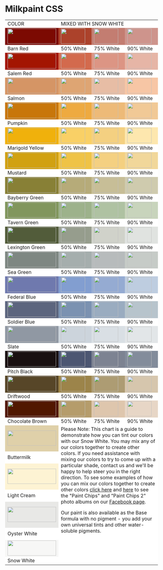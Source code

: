 # Milkpaint CSS

<table border="0" cellpadding="0" cellspacing="4" width="100%" bgcolor="#FFFFFF">
    <tr>
        <td class="sub">COLOR</td>
        <td colspan="3" class="sub">MIXED WITH SNOW WHITE</td>
    </tr>
    <tr>
        <td bgcolor="#7C0A02"><img src="http://milkpaint.com/images_chart/barn.gif" width="160" height="50"></td>
        <td bgcolor="#AC422B"><img src="http://milkpaint.com/images_chart/barn_50.gif" width="80" height="50"></td>
        <td bgcolor="#C37D71"><img src="http://milkpaint.com/images_chart/barn_75.gif" width="80" height="50"></td>
        <td bgcolor="#CE948C"><img src="http://milkpaint.com/images_chart/barn_90.gif" width="80" height="50"></td>
    </tr>
    <tr>
        <td>Barn Red</td>
        <td>50% White</td>
        <td>75% White</td>
        <td>90% White</td>
    </tr>
    <tr>
        <td bgcolor="#A31502"><img src="http://milkpaint.com/images_chart/salem.gif" width="160" height="50"></td>
        <td bgcolor="#D36A4D"><img src="http://milkpaint.com/images_chart/salem_50.gif" width="80" height="50"></td>
        <td bgcolor="#DC9584"><img src="http://milkpaint.com/images_chart/salem_75.gif" width="80" height="50"></td>
        <td bgcolor="#E6B5A6"><img src="http://milkpaint.com/images_chart/salem_90.gif" width="80" height="50"></td>
    </tr>
    <tr>
        <td>Salem Red</td>
        <td>50% White</td>
        <td>75% White</td>
        <td>90% White</td>
    </tr>
    <tr>
        <td bgcolor="#D59565"><img src="http://milkpaint.com/images_chart/salmon.gif" width="160" height="50"></td>
        <td bgcolor="#DEA573"><img src="http://milkpaint.com/images_chart/salmon_50.gif" width="80" height="50"></td>
        <td bgcolor="#E7BDA5"><img src="http://milkpaint.com/images_chart/salmon_75.gif" width="80" height="50"></td>
        <td bgcolor="#F7C6A5"><img src="http://milkpaint.com/images_chart/salmon_90.gif" width="80" height="50"></td>
    </tr>
    <tr>
        <td>Salmon</td>
        <td>50% White</td>
        <td>75% White</td>
        <td>90% White</td>
    </tr>
    <tr>
        <td bgcolor="#C8760A"><img src="http://milkpaint.com/images_chart/pumpkin.gif" width="160" height="50"></td>
        <td bgcolor="#EEAA40"><img src="http://milkpaint.com/images_chart/pumpkin_50.gif" width="80" height="50"></td>
        <td bgcolor="#EDBA78"><img src="http://milkpaint.com/images_chart/pumpkin_75.gif" width="80" height="50"></td>
        <td bgcolor="#F1C996"><img src="http://milkpaint.com/images_chart/pumpkin_90.gif" width="80" height="50"></td>
    </tr>
    <tr>
        <td>Pumpkin</td>
        <td>50% White</td>
        <td>75% White</td>
        <td>90% White</td>
    </tr>
    <tr>
        <td bgcolor="#F0B10C"><img src="http://milkpaint.com/images_chart/marigold.gif" width="160" height="50"></td>
        <td bgcolor="#F9D066"><img src="http://milkpaint.com/images_chart/marigold_50.gif" width="80" height="50"></td>
        <td bgcolor="#F4D081"><img src="http://milkpaint.com/images_chart/marigold_75.gif" width="80" height="50"></td>
        <td bgcolor="#FDE7AE"><img src="http://milkpaint.com/images_chart/marigold_90.gif" width="80" height="50"></td>
    </tr>
    <tr>
        <td>Marigold Yellow</td>
        <td>50% White</td>
        <td>75% White</td>
        <td>90% White</td>
    </tr>
    <tr>
        <td bgcolor="#D1A111"><img src="http://milkpaint.com/images_chart/mustard.gif" width="160" height="50"></td>
        <td bgcolor="#EFC346"><img src="http://milkpaint.com/images_chart/mustard_50.gif" width="80" height="50"></td>
        <td bgcolor="#F4D081"><img src="http://milkpaint.com/images_chart/mustard_75.gif" width="80" height="50"></td>
        <td bgcolor="#F1D79A"><img src="http://milkpaint.com/images_chart/mustard_90.gif" width="80" height="50"></td>
    </tr>
    <tr>
        <td>Mustard</td>
        <td>50% White</td>
        <td>75% White</td>
        <td>90% White</td>
    </tr>
    <tr>
        <td bgcolor="#888036"><img src="http://milkpaint.com/images_chart/bayberry.gif" width="160" height="50"></td>
        <td bgcolor="#B6AB79"><img src="http://milkpaint.com/images_chart/bayberry_50.gif" width="80" height="50"></td>
        <td bgcolor="#C7BE97"><img src="http://milkpaint.com/images_chart/bayberry_75.gif" width="80" height="50"></td>
        <td bgcolor="#CFCBAE"><img src="http://milkpaint.com/images_chart/bayberry_90.gif" width="80" height="50"></td>
    </tr>
    <tr>
        <td>Bayberry Green</td>
        <td>50% White</td>
        <td>75% White</td>
        <td>90% White</td>
    </tr>
    <tr>
        <td bgcolor="#81965D"><img src="http://milkpaint.com/images_chart/tavern.gif" width="160" height="50"></td>
        <td bgcolor="#9DB28B"><img src="http://milkpaint.com/images_chart/tavern_50.gif" width="80" height="50"></td>
        <td bgcolor="#AFC2A2"><img src="http://milkpaint.com/images_chart/tavern_75.gif" width="80" height="50"></td>
        <td bgcolor="#C8D4BC"><img src="http://milkpaint.com/images_chart/tavern_90.gif" width="80" height="50"></td>
    </tr>
    <tr>
        <td>Tavern Green</td>
        <td>50% White</td>
        <td>75% White</td>
        <td>90% White</td>
    </tr>
    <tr>
        <td bgcolor="#525C3A"><img src="http://milkpaint.com/images_chart/lexington.gif" width="160" height="50"></td>
        <td bgcolor="#969D8D"><img src="http://milkpaint.com/images_chart/lexington_50.gif" width="80" height="50"></td>
        <td bgcolor="#D0D2CA"><img src="http://milkpaint.com/images_chart/lexington_75.gif" width="80" height="50"></td>
        <td bgcolor="#E0E3E0"><img src="http://milkpaint.com/images_chart/lexington_90.gif" width="80" height="50"></td>
    </tr>
    <tr>
        <td>Lexington Green</td>
        <td>50% White</td>
        <td>75% White</td>
        <td>90% White</td>
    </tr>
    <tr>
        <td bgcolor="#7E8782"><img src="http://milkpaint.com/images_chart/sea.gif" width="160" height="50"></td>
        <td bgcolor="#A5AEAD"><img src="http://milkpaint.com/images_chart/sea_50.gif" width="80" height="50"></td>
        <td bgcolor="#B7BBBC"><img src="http://milkpaint.com/images_chart/sea_75.gif" width="80" height="50"></td>
        <td bgcolor="#C6CBC7"><img src="http://milkpaint.com/images_chart/sea_90.gif" width="80" height="50"></td>
    </tr>
    <tr>
        <td>Sea Green</td>
        <td>50% White</td>
        <td>75% White</td>
        <td>90% White</td>
    </tr>
    <tr>
        <td bgcolor="#6F79AE"><img src="http://milkpaint.com/images_chart/federal.gif" width="160" height="50"></td>
        <td bgcolor="#829ED0"><img src="http://milkpaint.com/images_chart/federal_50.gif" width="80" height="50"></td>
        <td bgcolor="#95ABD2"><img src="http://milkpaint.com/images_chart/federal_75.gif" width="80" height="50"></td>
        <td bgcolor="#BECDE0"><img src="http://milkpaint.com/images_chart/federal_90.gif" width="80" height="50"></td>
    </tr>
    <tr>
        <td>Federal Blue</td>
        <td>50% White</td>
        <td>75% White</td>
        <td>90% White</td>
    </tr>
    <tr>
        <td bgcolor="#5C657E"><img src="http://milkpaint.com/images_chart/soldier.gif" width="160" height="50"></td>
        <td bgcolor="#7B92B1"><img src="http://milkpaint.com/images_chart/soldier_50.gif" width="80" height="50"></td>
        <td bgcolor="#9AACC0"><img src="http://milkpaint.com/images_chart/soldier_75.gif" width="80" height="50"></td>
        <td bgcolor="#B7C4CC"><img src="http://milkpaint.com/images_chart/soldier_90.gif" width="80" height="50"></td>
    </tr>
    <tr>
        <td>Soldier Blue</td>
        <td>50% White</td>
        <td>75% White</td>
        <td>90% White</td>
    </tr>
    <tr>
        <td bgcolor="#9098A3"><img src="http://milkpaint.com/images_chart/slate.gif" width="160" height="50"></td>
        <td bgcolor="#CCD4DC"><img src="http://milkpaint.com/images_chart/slate_50.gif" width="80" height="50"></td>
        <td bgcolor="#D9DFE4"><img src="http://milkpaint.com/images_chart/slate_75.gif" width="80" height="50"></td>
        <td bgcolor="#E2E6E8"><img src="http://milkpaint.com/images_chart/slate_90.gif" width="80" height="50"></td>
    </tr>
    <tr>
        <td>Slate</td>
        <td>50% White</td>
        <td>75% White</td>
        <td>90% White</td>
    </tr>
    <tr>
        <td bgcolor="#191011"><img src="http://milkpaint.com/images_chart/pitch.gif" width="160" height="50"></td>
        <td bgcolor="#4C5672"><img src="http://milkpaint.com/images_chart/pitch_50.gif" width="80" height="50"></td>
        <td bgcolor="#7D8392"><img src="http://milkpaint.com/images_chart/pitch_75.gif" width="80" height="50"></td>
        <td bgcolor="#838C9B"><img src="http://milkpaint.com/images_chart/pitch_90.gif" width="80" height="50"></td>
    </tr>
    <tr>
        <td>Pitch Black</td>
        <td>50% White</td>
        <td>75% White</td>
        <td>90% White</td>
    </tr>
    <tr>
        <td bgcolor="#574628"><img src="http://milkpaint.com/images_chart/driftwood.gif" width="160" height="50"></td>
        <td bgcolor="#9C844A"><img src="http://milkpaint.com/images_chart/driftwood_50.gif" width="80" height="50"></td>
        <td bgcolor="#AD9C73"><img src="http://milkpaint.com/images_chart/driftwood_75.gif" width="80" height="50"></td>
        <td bgcolor="#D6C6AD"><img src="http://milkpaint.com/images_chart/driftwood_90.gif" width="80" height="50"></td>
    </tr>
    <tr>
        <td>Driftwood</td>
        <td>50% White</td>
        <td>75% White</td>
        <td>90% White</td>
    </tr>
    <tr>
        <td bgcolor="#511700"><img src="http://milkpaint.com/images_chart/chocolatebrown.gif" width="160" height="50"></td>
        <td bgcolor="#B59C6B"><img src="http://milkpaint.com/images_chart/chocolatebrown_50.gif" width="80" height="50"></td>
        <td bgcolor="#DEC6AD"><img src="http://milkpaint.com/images_chart/chocolatebrown_75.gif" width="80" height="50"></td>
        <td bgcolor="#E7D6C6"><img src="http://milkpaint.com/images_chart/chocolatebrown_90.gif" width="80" height="50"></td>
    </tr>
    <tr>
        <td>Chocolate Brown</td>
        <td>50% White</td>
        <td>75% White</td>
        <td>90% White</td>
    </tr>
    <tr>
        <td bgcolor="#DFD0A9"><img src="http://milkpaint.com/images_chart/buttermilk.gif" width="160" height="50"></td>
        <td valign="top" rowspan="6" colspan="3"><span class="sub">Please
                                        Note:</span> This chart is a guide to demonstrate how you can tint our colors with our Snow White. You may mix any of our colors together to create other colors. If you need assistance with mixing our colors to try to come up with a particular shade, contact us and we'll be happy to help steer you in the right direction. To see some examples of how you can mix our colors together to create other colors <a href="http://www.facebook.com/pages/The-Old-Fashioned-Milk-Paint-Company/325687580313#!/album.php?aid=613314&id=325687580313" target="_blank">click here</a> and <a href="https://www.facebook.com/media/set/?set=a.10151506105320314.835291.325687580313&type=3" target="_blank">here</a> to see the &quot;Paint Chips&quot; and &quot;Paint Chips 2&quot; photo albums on our <a href="http://www.facebook.com/pages/The-Old-Fashioned-Milk-Paint-Company/325687580313" target="_blank">Facebook page</a>.
            <p>Our paint is also available as the Base formula with no pigment - you add your own universal tints and other water-soluble pigments.
            </p>
        </td>
    </tr>
    <tr>
        <td>Buttermilk</td>
    </tr>
    <tr>
        <td bgcolor="#FDF3D3"><img src="http://milkpaint.com/images_chart/lightcream.gif" width="160" height="50"></td>
    </tr>
    <tr>
        <td>Light Cream</td>
    </tr>
    <tr>
        <td bgcolor="#E8E8E6"><img src="http://milkpaint.com/images_chart/oyster.gif" width="160" height="50"></td>
    </tr>
    <tr>
        <td>Oyster White</td>
    </tr>
    <tr>
        <td bgcolor="#F7F7F6"><img src="http://milkpaint.com/images_chart/snow.gif" width="160" height="50"></td>
    </tr>
    <tr>
        <td>Snow White</td>
    </tr>
</table>